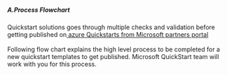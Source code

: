<h5><b>A.Process Flowchart</b></h5> 
Quickstart solutions goes through multiple checks and validation before getting published on<a href="https://partnerquickstarts.azurewebsites.net/#/welcome"> azure Quickstarts from Microsoft partners portal</a>  <br/><br/>
Following flow chart explains the high level process to be completed for a new quickstart templates to get published.  
Microsoft QuickStart team will work with you for this process.
<br/><br/>
